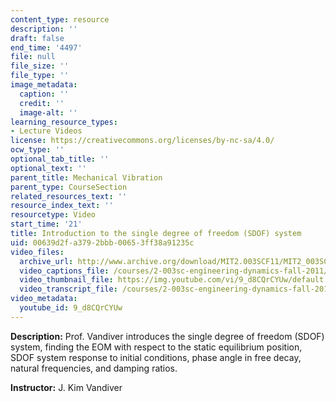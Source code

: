 ```yaml
---
content_type: resource
description: ''
draft: false
end_time: '4497'
file: null
file_size: ''
file_type: ''
image_metadata:
  caption: ''
  credit: ''
  image-alt: ''
learning_resource_types:
- Lecture Videos
license: https://creativecommons.org/licenses/by-nc-sa/4.0/
ocw_type: ''
optional_tab_title: ''
optional_text: ''
parent_title: Mechanical Vibration
parent_type: CourseSection
related_resources_text: ''
resource_index_text: ''
resourcetype: Video
start_time: '21'
title: Introduction to the single degree of freedom (SDOF) system
uid: 00639d2f-a379-2bbb-0065-3ff38a91235c
video_files:
  archive_url: http://www.archive.org/download/MIT2.003SCF11/MIT2_003SCF11_lec19_300k.mp4
  video_captions_file: /courses/2-003sc-engineering-dynamics-fall-2011/d5af238833255417aae91970972cc197_9_d8CQrCYUw.vtt
  video_thumbnail_file: https://img.youtube.com/vi/9_d8CQrCYUw/default.jpg
  video_transcript_file: /courses/2-003sc-engineering-dynamics-fall-2011/926d33677df9c5da7598c4a7a4c037f4_9_d8CQrCYUw.pdf
video_metadata:
  youtube_id: 9_d8CQrCYUw
---
```

**Description:** Prof. Vandiver introduces the single degree of freedom (SDOF) system, finding the EOM with respect to the static equilibrium position, SDOF system response to initial conditions, phase angle in free decay, natural frequencies, and damping ratios.

**Instructor:** J. Kim Vandiver